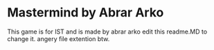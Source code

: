 Mastermind by Abrar Arko
====

This game is for IST and is made by abrar arko edit this readme.MD to change it. angery file extention btw.
